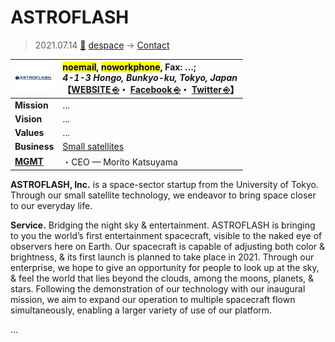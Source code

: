 # ASTROFLASH
> 2021.07.14 [🚀](../../index/index.md) [despace](../index.md) → [Contact](../contact.md)

|[![](../f/contact/a/astroflash_logo1_thumb.webp)](../f/contact/a/astroflash_logo1.webp)|<mark>noemail</mark>, <mark>noworkphone</mark>, Fax: …;<br> *4-1-3 Hongo, Bunkyo-ku, Tokyo, Japan*<br> 【[WEBSITE ⎆](https://www.astroflash.co.jp/)・ [Facebook ⎆](https://www.facebook.com/%E6%A0%AA%E5%BC%8F%E4%BC%9A%E7%A4%BE-AstroFlash-102836837889426/)・ [Twitter ⎆](https://twitter.com/ASTROFLASH2019)】|
|:-|:-|
|**Mission**|…|
|**Vision**|…|
|**Values**|…|
|**Business**|[Small satellites](../sc.md)|
|**[MGMT](../mgmt.md)**|・CEO — Morito Katsuyama |

**ASTROFLASH, Inc.** is a space-sector startup from the University of Tokyo. Through our small satellite technology, we endeavor to bring space closer to our everyday life.

**Service.** ​Bridging the night sky & entertainment. ASTROFLASH is bringing to you the world’s first entertainment spacecraft, visible to the naked eye of observers here on Earth. Our spacecraft is capable of adjusting both color & brightness, & its first launch is planned to take place in 2021. Through our enterprise, we hope to give an opportunity for people to look up at the sky, & feel the world that lies beyond the clouds, among the moons, planets, & stars. Following the demonstration of our technology with our inaugural mission, we aim to expand our operation to multiple spacecraft flown simultaneously, enabling a larger variety of use of our platform.

<p style="page-break-after:always"> </p>

…
